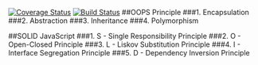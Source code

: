 [![Coverage Status](https://coveralls.io/repos/github/cjl72/calculator219/badge.svg?branch=master)](https://coveralls.io/github/cjl72/calculator219?branch=master)
[![Build Status](https://www.travis-ci.com/cjl72/calculator219.svg?branch=master)](https://www.travis-ci.com/cjl72/calculator219)
##OOPS Principle
###1. Encapsulation
###2. Abstraction
###3. Inheritance
###4. Polymorphism

##SOLID JavaScript
###1. S - Single Responsibility Principle
###2. O - Open-Closed Principle
###3. L - Liskov Substitution Principle
###4. I - Interface Segregation Principle
###5. D - Dependency Inversion Principle